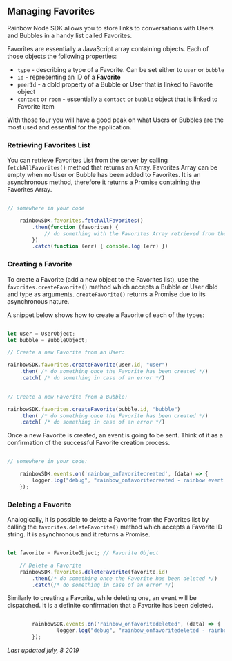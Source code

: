 ## Managing Favorites

Rainbow Node SDK allows you to store links to conversations with Users and Bubbles in a handy list called Favorites.

Favorites are essentially a JavaScript array containing objects. Each of those objects the following properties:

-	`type` - describing a type of a Favorite. Can be set either to `user` or `bubble`	
-	`id` - representing an ID of a **Favorite**
-	`peerId` - a dbId property of a Bubble or User that is linked to Favorite object
-	`contact` or `room` - essentially a `contact` or `bubble` object that is linked to Favorite item

With those four you will have a good peak on what Users or Bubbles are the most used and essential for the application.


### Retrieving Favorites List

You can retrieve Favorites List from the server by calling `fetchAllFavorites()` method that returns an Array. Favorites Array can be empty when no User or Bubble has been added to Favorites.
It is an asynchronous method, therefore it returns a Promise containing the Favorites Array.

```javascript

// somewhere in your code

	rainbowSDK.favorites.fetchAllFavorites()
		.then(function (favorites) {
			// do something with the Favorites Array retrieved from the server
		})
		.catch(function (err) { console.log (err) })

```

### Creating a Favorite

To create a Favorite (add a new object to the Favorites list), use the `favorites.createFavorite()` method which accepts a Bubble or User dbId and type as arguments. `createFavorite()` returns a Promise due to its asynchronous nature.

A snippet below shows how to create a Favorite of each of the types:

```javascript

let user = UserObject;
let bubble = BubbleObject;

// Create a new Favorite from an User:

rainbowSDK.favorites.createFavorite(user.id, "user")
	.then( /* do something once the Favorite has been created */)
	.catch( /* do something in case of an error */)

	
// Create a new Favorite from a Bubble:

rainbowSDK.favorites.createFavorite(bubble.id, "bubble")
	.then( /* do something once the Favorite has been created */)
	.catch( /* do something in case of an error */)

```

Once a new Favorite is created, an event is going to be sent. Think of it as a confirmation of the successful Favorite creation process.

```javascript

// somewhere in your code:

    rainbowSDK.events.on('rainbow_onfavoritecreated', (data) => {
        logger.log("debug", "rainbow_onfavoritecreated - rainbow event received.", data);
    });

```

### Deleting a Favorite

Analogically, it is possible to delete a Favorite from the Favorites list by calling the `favorites.deleteFavorite()` method which accepts a Favorite ID string. It is asynchronous and it returns a Promise.

```javascript

let favorite = FavoriteObject; // Favorite Object

	// Delete a Favorite
	rainbowSDK.favorites.deleteFavorite(favorite.id)
		.then(/* do something once the Favorite has been deleted */)
		.catch(/* do something in case of an error */)

```

Similarly to creating a Favorite, while deleting one, an event will be dispatched. It is a definite confirmation that a Favorite has been deleted.

```javascript

		rainbowSDK.events.on('rainbow_onfavoritedeleted', (data) => {
                logger.log("debug", "rainbow_onfavoritedeleted - rainbow event received.", data);
		});

```


_Last updated july, 8 2019_
